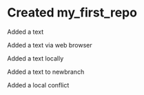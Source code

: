 # Created my_first_repo

Added a text

Added a text via web browser

Added a text locally

Added a text to newbranch

Added a local conflict
